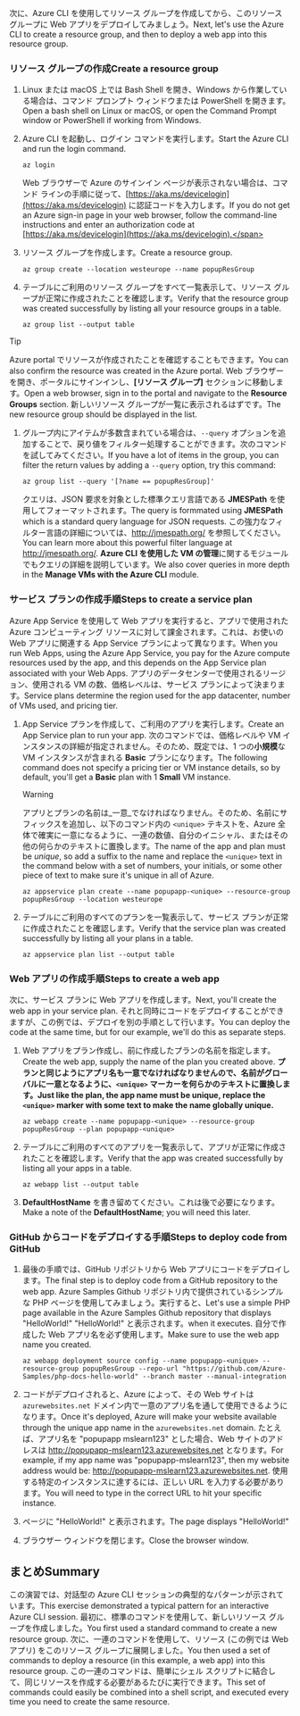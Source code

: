 <span data-ttu-id="182bf-101">次に、Azure CLI を使用してリソース グループを作成してから、このリソース グループに Web アプリをデプロイしてみましょう。</span><span class="sxs-lookup"><span data-stu-id="182bf-101">Next, let's use the Azure CLI to create a resource group, and then to deploy a web app into this resource group.</span></span> 

### <a name="create-a-resource-group"></a><span data-ttu-id="182bf-102">リソース グループの作成</span><span class="sxs-lookup"><span data-stu-id="182bf-102">Create a resource group</span></span>

1. <span data-ttu-id="182bf-103">Linux または macOS 上では Bash Shell を開き、Windows から作業している場合は、コマンド プロンプト ウィンドウまたは PowerShell を開きます。</span><span class="sxs-lookup"><span data-stu-id="182bf-103">Open a bash shell on Linux or macOS, or open the Command Prompt window or PowerShell if working from Windows.</span></span>

1. <span data-ttu-id="182bf-104">Azure CLI を起動し、ログイン コマンドを実行します。</span><span class="sxs-lookup"><span data-stu-id="182bf-104">Start the Azure CLI and run the login command.</span></span>

    ```azurecli
    az login
    ```
    <span data-ttu-id="182bf-105">Web ブラウザーで Azure のサインイン ページが表示されない場合は、コマンド ラインの手順に従って、[https://aka.ms/devicelogin](https://aka.ms/devicelogin) に認証コードを入力します。</span><span class="sxs-lookup"><span data-stu-id="182bf-105">If you do not get an Azure sign-in page in your web browser, follow the command-line instructions and enter an authorization code at [https://aka.ms/devicelogin](https://aka.ms/devicelogin).</span></span>

1. <span data-ttu-id="182bf-106">リソース グループを作成します。</span><span class="sxs-lookup"><span data-stu-id="182bf-106">Create a resource group.</span></span>

    ```azurecli
    az group create --location westeurope --name popupResGroup
    ```

1. <span data-ttu-id="182bf-107">テーブルにご利用のリソース グループをすべて一覧表示して、リソース グループが正常に作成されたことを確認します。</span><span class="sxs-lookup"><span data-stu-id="182bf-107">Verify that the resource group was created successfully by listing all your resource groups in a table.</span></span>

    ```azurecli
    az group list --output table
    ```

> [!TIP]
> <span data-ttu-id="182bf-108">Azure portal でリソースが作成されたことを確認することもできます。</span><span class="sxs-lookup"><span data-stu-id="182bf-108">You can also confirm the resource was created in the Azure portal.</span></span> <span data-ttu-id="182bf-109">Web ブラウザーを開き、ポータルにサインインし、**[リソース グループ]** セクションに移動します。</span><span class="sxs-lookup"><span data-stu-id="182bf-109">Open a web browser, sign in to the portal and navigate to the **Resource Groups** section.</span></span> <span data-ttu-id="182bf-110">新しいリソース グループが一覧に表示されるはずです。</span><span class="sxs-lookup"><span data-stu-id="182bf-110">The new resource group should be displayed in the list.</span></span>

1. <span data-ttu-id="182bf-111">グループ内にアイテムが多数含まれている場合は、`--query` オプションを追加することで、戻り値をフィルター処理することができます。次のコマンドを試してみてください。</span><span class="sxs-lookup"><span data-stu-id="182bf-111">If you have a lot of items in the group, you can filter the return values by adding a `--query` option, try this command:</span></span>

    ```azurecli
    az group list --query '[?name == popupResGroup]'
    ```

    <span data-ttu-id="182bf-112">クエリは、JSON 要求を対象とした標準クエリ言語である **JMESPath** を使用してフォーマットされます。</span><span class="sxs-lookup"><span data-stu-id="182bf-112">The query is formmated using **JMESPath** which is a standard query language for JSON requests.</span></span> <span data-ttu-id="182bf-113">この強力なフィルター言語の詳細については、<http://jmespath.org/> を参照してください。</span><span class="sxs-lookup"><span data-stu-id="182bf-113">You can learn more about this powerful filter language at <http://jmespath.org/>.</span></span> <span data-ttu-id="182bf-114">**Azure CLI を使用した VM の管理**に関するモジュールでもクエリの詳細を説明しています。</span><span class="sxs-lookup"><span data-stu-id="182bf-114">We also cover queries in more depth in the **Manage VMs with the Azure CLI** module.</span></span>

### <a name="steps-to-create-a-service-plan"></a><span data-ttu-id="182bf-115">サービス プランの作成手順</span><span class="sxs-lookup"><span data-stu-id="182bf-115">Steps to create a service plan</span></span>

<span data-ttu-id="182bf-116">Azure App Service を使用して Web アプリを実行すると、アプリで使用された Azure コンピューティング リソースに対して課金されます。これは、お使いの Web アプリに関連する App Service プランによって異なります。</span><span class="sxs-lookup"><span data-stu-id="182bf-116">When you run Web Apps, using the Azure App Service, you pay for the Azure compute resources used by the app, and this depends on the App Service plan associated with your Web Apps.</span></span> <span data-ttu-id="182bf-117">アプリのデータセンターで使用されるリージョン、使用される VM の数、価格レベルは、サービス プランによって決まります。</span><span class="sxs-lookup"><span data-stu-id="182bf-117">Service plans determine the region used for the app datacenter, number of VMs used, and pricing tier.</span></span>

1. <span data-ttu-id="182bf-118">App Service プランを作成して、ご利用のアプリを実行します。</span><span class="sxs-lookup"><span data-stu-id="182bf-118">Create an App Service plan to run your app.</span></span> <span data-ttu-id="182bf-119">次のコマンドでは、価格レベルや VM インスタンスの詳細が指定されません。そのため、既定では、1 つの**小規模**な VM インスタンスが含まれる **Basic** プランになります。</span><span class="sxs-lookup"><span data-stu-id="182bf-119">The following command does not specify a pricing tier or VM instance details, so by default, you'll get a **Basic** plan with 1 **Small** VM instance.</span></span>

    > [!WARNING]
    > <span data-ttu-id="182bf-120">アプリとプランの名前は_一意_でなければなりません。そのため、名前にサフィックスを追加し、以下のコマンド内の `<unique>` テキストを、Azure 全体で確実に一意になるように、一連の数値、自分のイニシャル、またはその他の何らかのテキストに置換します。</span><span class="sxs-lookup"><span data-stu-id="182bf-120">The name of the app and plan must be _unique_, so add a suffix to the name and replace the `<unique>` text in the command below with a set of numbers, your initials, or some other piece of text to make sure it's unique in all of Azure.</span></span> 

    ```azurecli
    az appservice plan create --name popupapp-<unique> --resource-group popupResGroup --location westeurope
    ```

1. <span data-ttu-id="182bf-121">テーブルにご利用のすべてのプランを一覧表示して、サービス プランが正常に作成されたことを確認します。</span><span class="sxs-lookup"><span data-stu-id="182bf-121">Verify that the service plan was created successfully by listing all your plans in a table.</span></span>

    ```azurecli
    az appservice plan list --output table
    ```

### <a name="steps-to-create-a-web-app"></a><span data-ttu-id="182bf-122">Web アプリの作成手順</span><span class="sxs-lookup"><span data-stu-id="182bf-122">Steps to create a web app</span></span>

<span data-ttu-id="182bf-123">次に、サービス プランに Web アプリを作成します。</span><span class="sxs-lookup"><span data-stu-id="182bf-123">Next, you'll create the web app in your service plan.</span></span> <span data-ttu-id="182bf-124">それと同時にコードをデプロイすることができますが、この例では、デプロイを別の手順として行います。</span><span class="sxs-lookup"><span data-stu-id="182bf-124">You can deploy the code at the same time, but for our example, we'll do this as separate steps.</span></span>

1. <span data-ttu-id="182bf-125">Web アプリをプラン作成し、前に作成したプランの名前を指定します。</span><span class="sxs-lookup"><span data-stu-id="182bf-125">Create the web app, supply the name of the plan you created above.</span></span> <span data-ttu-id="182bf-126">**プランと同じようにアプリ名も一意でなければなりませんので、名前がグローバルに一意となるように、`<unique>` マーカーを何らかのテキストに置換します。**</span><span class="sxs-lookup"><span data-stu-id="182bf-126">**Just like the plan, the app name must be unique, replace the `<unique>` marker with some text to make the name globally unique.**</span></span>
    ```azurecli
    az webapp create --name popupapp-<unique> --resource-group popupResGroup --plan popupapp-<unique>
    ```

1. <span data-ttu-id="182bf-127">テーブルにご利用のすべてのアプリを一覧表示して、アプリが正常に作成されたことを確認します。</span><span class="sxs-lookup"><span data-stu-id="182bf-127">Verify that the app was created successfully by listing all your apps in a table.</span></span>

    ```azurecli
    az webapp list --output table
    ```

1. <span data-ttu-id="182bf-128">**DefaultHostName** を書き留めてください。これは後で必要になります。</span><span class="sxs-lookup"><span data-stu-id="182bf-128">Make a note of the **DefaultHostName**; you will need this later.</span></span>

### <a name="steps-to-deploy-code-from-github"></a><span data-ttu-id="182bf-129">GitHub からコードをデプロイする手順</span><span class="sxs-lookup"><span data-stu-id="182bf-129">Steps to deploy code from GitHub</span></span>

1. <span data-ttu-id="182bf-130">最後の手順では、GitHub リポジトリから Web アプリにコードをデプロイします。</span><span class="sxs-lookup"><span data-stu-id="182bf-130">The final step is to deploy code from a GitHub repository to the web app.</span></span> <span data-ttu-id="182bf-131">Azure Samples Github リポジトリ内で提供されているシンプルな PHP ページを使用してみましょう。実行すると、</span><span class="sxs-lookup"><span data-stu-id="182bf-131">Let's use a simple PHP page available in the Azure Samples Github repository that displays "HelloWorld!"</span></span> <span data-ttu-id="182bf-132">"HelloWorld!" と表示されます。</span><span class="sxs-lookup"><span data-stu-id="182bf-132">when it executes.</span></span> <span data-ttu-id="182bf-133">自分で作成した Web アプリ名を必ず使用します。</span><span class="sxs-lookup"><span data-stu-id="182bf-133">Make sure to use the web app name you created.</span></span>

    ```azurecli
    az webapp deployment source config --name popupapp-<unique> --resource-group popupResGroup --repo-url "https://github.com/Azure-Samples/php-docs-hello-world" --branch master --manual-integration
    ```

1. <span data-ttu-id="182bf-134">コードがデプロイされると、Azure によって、その Web サイトは `azurewebsites.net` ドメイン内で一意のアプリ名を通して使用できるようになります。</span><span class="sxs-lookup"><span data-stu-id="182bf-134">Once it's deployed, Azure will make your website available through the unique app name in the `azurewebsites.net` domain.</span></span> <span data-ttu-id="182bf-135">たとえば、アプリ名を "popupapp mslearn123" とした場合、Web サイトのアドレスは <http://popupapp-mslearn123.azurewebsites.net> となります。</span><span class="sxs-lookup"><span data-stu-id="182bf-135">For example, if my app name was "popupapp-mslearn123", then my website address would be: <http://popupapp-mslearn123.azurewebsites.net>.</span></span> <span data-ttu-id="182bf-136">使用する特定のインスタンスに達するには、正しい URL を入力する必要があります。</span><span class="sxs-lookup"><span data-stu-id="182bf-136">You will need to type in the correct URL to hit your specific instance.</span></span>

1. <span data-ttu-id="182bf-137">ページに "HelloWorld!" と表示されます。</span><span class="sxs-lookup"><span data-stu-id="182bf-137">The page displays "HelloWorld!"</span></span>

1. <span data-ttu-id="182bf-138">ブラウザー ウィンドウを閉じます。</span><span class="sxs-lookup"><span data-stu-id="182bf-138">Close the browser window.</span></span>

## <a name="summary"></a><span data-ttu-id="182bf-139">まとめ</span><span class="sxs-lookup"><span data-stu-id="182bf-139">Summary</span></span>

<span data-ttu-id="182bf-140">この演習では、対話型の Azure CLI セッションの典型的なパターンが示されています。</span><span class="sxs-lookup"><span data-stu-id="182bf-140">This exercise demonstrated a typical pattern for an interactive Azure CLI session.</span></span> <span data-ttu-id="182bf-141">最初に、標準のコマンドを使用して、新しいリソース グループを作成しました。</span><span class="sxs-lookup"><span data-stu-id="182bf-141">You first used a standard command to create a new resource group.</span></span> <span data-ttu-id="182bf-142">次に、一連のコマンドを使用して、リソース (この例では Web アプリ) をこのリソース グループに展開しました。</span><span class="sxs-lookup"><span data-stu-id="182bf-142">You then used a set of commands to deploy a resource (in this example, a web app) into this resource group.</span></span> <span data-ttu-id="182bf-143">この一連のコマンドは、簡単にシェル スクリプトに結合して、同じリソースを作成する必要があるたびに実行できます。</span><span class="sxs-lookup"><span data-stu-id="182bf-143">This set of commands could easily be combined into a shell script, and executed every time you need to create the same resource.</span></span>
